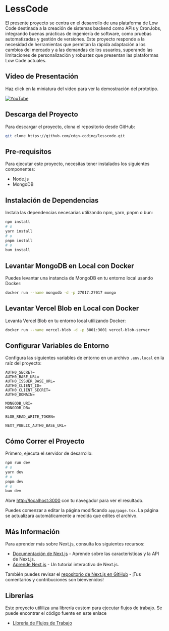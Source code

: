 # LessCode

El presente proyecto se centra en el desarrollo de una plataforma de Low Code destinada a la creación de sistemas backend como APIs y CronJobs, integrando buenas prácticas de ingeniería de software, como pruebas automatizadas y gestión de versiones. Este proyecto responde a la necesidad de herramientas que permitan la rápida adaptación a los cambios del mercado y a las demandas de los usuarios, superando las limitaciones de personalización y robustez que presentan las plataformas Low Code actuales.

## Video de Presentación

Haz click en la miniatura del video para ver la demostración del prototipo.

[![YouTube](http://i.ytimg.com/vi/SQcw_a7uBv8/hqdefault.jpg)](https://www.youtube.com/watch?v=SQcw_a7uBv8)

## Descarga del Proyecto

Para descargar el proyecto, clona el repositorio desde GitHub:

```bash
git clone https://github.com/cdgn-coding/lesscode.git
```

## Pre-requisitos

Para ejecutar este proyecto, necesitas tener instalados los siguientes componentes:

- Node.js
- MongoDB

## Instalación de Dependencias

Instala las dependencias necesarias utilizando npm, yarn, pnpm o bun:

```bash
npm install
# o
yarn install
# o
pnpm install
# o
bun install
```

## Levantar MongoDB en Local con Docker

Puedes levantar una instancia de MongoDB en tu entorno local usando Docker:

```bash
docker run --name mongodb -d -p 27017:27017 mongo
```

## Levantar Vercel Blob en Local con Docker

Levanta Vercel Blob en tu entorno local utilizando Docker:

```bash
docker run --name vercel-blob -d -p 3001:3001 vercel-blob-server
```

## Configurar Variables de Entorno

Configura las siguientes variables de entorno en un archivo `.env.local` en la raíz del proyecto:

```
AUTH0_SECRET=
AUTH0_BASE_URL=
AUTH0_ISSUER_BASE_URL=
AUTH0_CLIENT_ID=
AUTH0_CLIENT_SECRET=
AUTH0_DOMAIN=

MONGODB_URI=
MONGODB_DB=

BLOB_READ_WRITE_TOKEN=

NEXT_PUBLIC_AUTH0_BASE_URL=
```

## Cómo Correr el Proyecto

Primero, ejecuta el servidor de desarrollo:

```bash
npm run dev
# o
yarn dev
# o
pnpm dev
# o
bun dev
```

Abre [http://localhost:3000](http://localhost:3000) con tu navegador para ver el resultado.

Puedes comenzar a editar la página modificando `app/page.tsx`. La página se actualizará automáticamente a medida que edites el archivo.

## Más Información

Para aprender más sobre Next.js, consulta los siguientes recursos:

- [Documentación de Next.js](https://nextjs.org/docs) - Aprende sobre las características y la API de Next.js.
- [Aprende Next.js](https://nextjs.org/learn) - Un tutorial interactivo de Next.js.

También puedes revisar el [repositorio de Next.js en GitHub](https://github.com/vercel/next.js) - ¡Tus comentarios y contribuciones son bienvenidos!

## Librerías

Este proyecto utililiza una librería custom para ejecutar flujos de trabajo. Se puede encontrar el código fuente en este enlace

- [Librería de Flujos de Trabajo](https://github.com/cdgn-coding/workflow-lib)
